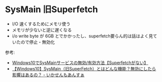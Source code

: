 # SysMain 旧Superfetch
- I/O 速くするためにメモリ使う
- メモリが少ないと逆に遅くなる
- i/o write byte が 6GB とでかかったし、superfetch要らん的は話はよく見ていたので停止・無効化

参考: 
- [Windows10でSysMainサービスの無効/有効方法【Superfetchがない】](https://itojisan.xyz/settings/12827/)
- [【Windows10】SysMain（旧SuperFetch）とはどんな機能？無効にしたら影響はあるの？ - いかせんもあんすぁ](https://ikasenmo-answer.com/windows10-superfetch/)
